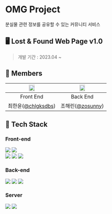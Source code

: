 # OMG Project
분실물 관련 정보를 공유할 수 있는 커뮤니티 서비스

## 🖥 Lost & Found Web Page v1.0
> 개발 기간 : 2023.04 ~ 


## 👫 Members
|<img src="https://user-images.githubusercontent.com/96401350/229277093-a968a9c7-19ca-4629-b19b-a8253739a124.jpeg" width="35%" />|<img src="https://user-images.githubusercontent.com/96401350/229572946-b001bd4a-039b-4506-a7fb-6252b415761c.jpeg" width="35%" />|
|:---:|:---:|
|Front End|Back End|
|최한윤([@chlgksdbs](https://github.com/chlgksdbs))|조해린([@zosunny](https://github.com/zosunny))|


## 🔧 Tech Stack

### Front-end
<div>
  <img src="https://img.shields.io/badge/JSP-000000?style=for-the-badge&logo=JSP&logoColor=white">
  <img src="https://img.shields.io/badge/Bootstrap-7952B3?style=for-the-badge&logo=Bootstrap&logoColor=white">
</div>
<div>
  <img src="https://img.shields.io/badge/HTML5-E34F26?style=for-the-badge&logo=HTML5&logoColor=white">
  <img src="https://img.shields.io/badge/Sass-CC6699?style=for-the-badge&logo=Sass&logoColor=white">
  <img src="https://img.shields.io/badge/JavaScript-F7DF1E?style=for-the-badge&logo=JavaScript&logoColor=white">
</div>

### Back-end
<div>
  <img src="https://img.shields.io/badge/Servlet-6DB33F?style=for-the-badge&logo=Servlet&logoColor=white">
  <img src="https://img.shields.io/badge/Java-007396?style=for-the-badge&logo=Java&logoColor=white">
  <img src="https://img.shields.io/badge/MySQL-4479A1?style=for-the-badge&logo=MySQL&logoColor=white">
</div>

### Server

<div>
  <img src="https://img.shields.io/badge/Apache Tomcat-F8DC75?style=for-the-badge&logo=ApacheTomcat&logoColor=white">
  <img src="https://img.shields.io/badge/AWS-232F3E?style=for-the-badge&logo=AmazonAWS&logoColor=white">
</div>
